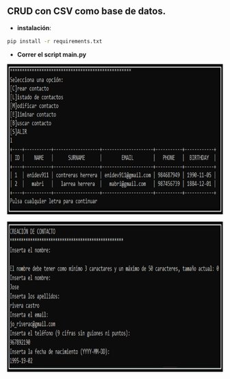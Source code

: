 ## CRUD con CSV como base de datos. 

- **instalación**:

```bash
pip install -r requirements.txt
```

- **Correr el script main.py** 


<p align="center">
	<img src="img/01.png" width="600" height="350">	
</p>


<p align="center">
	<img src="img/02.png" width="600" height="350">	
</p>
